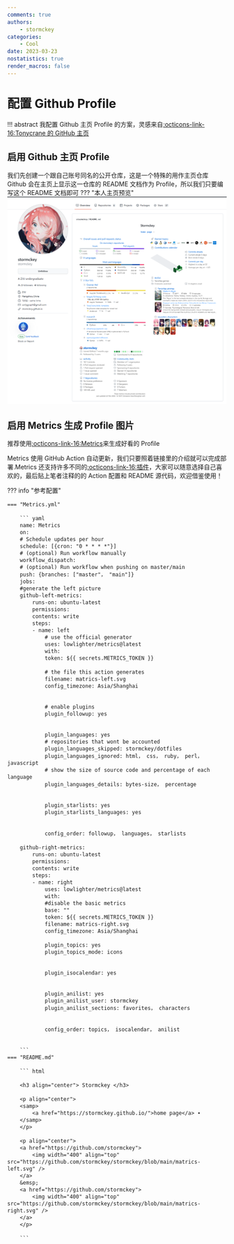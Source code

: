 ```yaml
---
comments: true
authors:
    - stormckey
categories:
    - Cool
date: 2023-03-23
nostatistics: true
render_macros: false
---
```


# 配置 Github Profile
!!! abstract
    我配置 Github 主页 Profile 的方案，灵感来自[:octicons-link-16:Tonycrane 的 GitHub 主页](https://github.com/TonyCrane)
<!-- more -->


## 启用 Github 主页 Profile
我们先创建一个跟自己账号同名的公开仓库，这是一个特殊的用作主页仓库
Github 会在主页上显示这一仓库的 README 文档作为 Profile，所以我们只要编写这个 README 文档即可
??? "本人主页预览"
    ![](images/github_profile/2023-03-23-14-49-05.png#pic)


## 启用 Metrics 生成 Profile 图片

推荐使用[:octicons-link-16:Metrics](https://github.com/lowlighter/metrics/blob/master/.github/readme/partials/documentation/setup/action.md)来生成好看的 Profile

Metrics 使用 GitHub Action 自动更新，我们只要照着链接里的介绍就可以完成部署.Metrics 还支持许多不同的[:octicons-link-16:插件](https://github.com/lowlighter/metrics/blob/master/README.md)，大家可以随意选择自己喜欢的，最后贴上笔者注释的的 Action 配置和 README 源代码，欢迎借鉴使用！

??? info "参考配置"

    === "Metrics.yml"

        ``` yaml
        name: Metrics
        on:
        # Schedule updates per hour
        schedule: [{cron: "0 * * * *"}]
        # (optional) Run workflow manually
        workflow_dispatch:
        # (optional) Run workflow when pushing on master/main
        push: {branches: ["master"， "main"]}
        jobs:
        #generate the left picture
        github-left-metrics:
            runs-on: ubuntu-latest
            permissions:
            contents: write
            steps:
            - name: left
                # use the official generator
                uses: lowlighter/metrics@latest
                with:
                token: ${{ secrets.METRICS_TOKEN }}

                # the file this action generates
                filename: matrics-left.svg
                config_timezone: Asia/Shanghai


                # enable plugins
                plugin_followup: yes


                plugin_languages: yes
                # repositories that wont be accounted
                plugin_languages_skipped: stormckey/dotfiles
                plugin_languages_ignored: html， css， ruby， perl， javascript
                # show the size of source code and percentage of each language
                plugin_languages_details: bytes-size， percentage


                plugin_starlists: yes
                plugin_starlists_languages: yes


                config_order: followup， languages， starlists

        github-right-metrics:
            runs-on: ubuntu-latest
            permissions:
            contents: write
            steps:
            - name: right
                uses: lowlighter/metrics@latest
                with:
                #disable the basic metrics
                base: ""
                token: ${{ secrets.METRICS_TOKEN }}
                filename: matrics-right.svg
                config_timezone: Asia/Shanghai

                plugin_topics: yes
                plugin_topics_mode: icons


                plugin_isocalendar: yes


                plugin_anilist: yes
                plugin_anilist_user: stormckey
                plugin_anilist_sections: favorites， characters


                config_order: topics， isocalendar， anilist


        ```
    === "README.md"

        ``` html

        <h3 align="center"> Stormckey </h3>

        <p align="center">
        <samp>
            <a href="https://stormckey.github.io/">home page</a> ∙
        </samp>
        </p>

        <p align="center">
        <a href="https://github.com/stormckey">
            <img width="400" align="top" src="https://github.com/stormckey/stormckey/blob/main/matrics-left.svg" />
        </a>
        &emsp;
        <a href="https://github.com/stormckey">
            <img width="400" align="top" src="https://github.com/stormckey/stormckey/blob/main/matrics-right.svg" />
        </a>
        </p>

        ```
